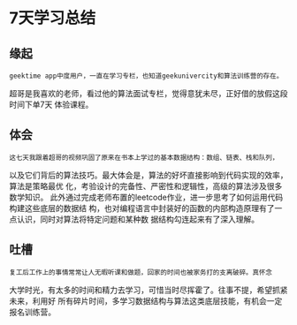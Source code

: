 # 7天学习总结
## 缘起

    geektime app中度用户，一直在学习专栏，也知道geekunivercity和算法训练营的存在。
超哥是我喜欢的老师，看过他的算法面试专栏，觉得意犹未尽，正好借的放假这段时间下单7天
体验课程。

## 体会

    这七天我跟着超哥的视频巩固了原来在书本上学过的基本数据结构：数组、链表、栈和队列，
以及它们背后的算法技巧。最大体会是，算法的好坏直接影响到代码实现的效率，算法是策略最优
化，考验设计的完备性、严密性和逻辑性，高级的算法涉及很多数学知识。
    此外通过完成老师布置的leetcode作业，进一步思考了如何运用代码构建这些底层的数据结
构，也对编程语言中封装好的函数的内部构造原理有了一点认识，同时对算法将特定问题和某种数
据结构勾连起来有了深入理解。

## 吐槽

    复工后工作上的事情常常让人无暇听课和做题，回家的时间也被家务打的支离破碎。真怀念
大学时光，有太多的时间和精力去学习，可惜当时尽挥霍了。往事不提，希望抓紧未来，利用好
所有碎片时间，多学习数据结构与算法这类底层技能，有机会一定报名训练营。